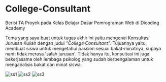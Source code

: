 # College-Consultant
Berisi TA Proyek pada Kelas Belajar Dasar Pemrograman Web di Dicoding Academy

Tema yang saya buat untuk tugas akhir ini yaitu mengenai Konsultasi Jurusan Kuliah dengan judul *"College Consultant"*. Tujuannya yaitu, membuat siswa untuk mengetahui passion sesuai bakat-minatnya, supaya nanti tidak merasa 'salah jurusan'. Tidak hanya itu, konsultasi ini juga bekerjasama oleh lembaga psikolog yang sudah berpengalaman untuk menganalisis bakat dan minat siswa. 

![ss1](https://user-images.githubusercontent.com/68586731/155088833-c8772fe6-67b3-433c-8f34-30a34fd462cd.jpg)
![ss2](https://user-images.githubusercontent.com/68586731/155088844-b944257b-9ff0-47bd-8850-b557f4c03d93.jpg)
![ss3](https://user-images.githubusercontent.com/68586731/155088849-ac297442-1c93-448c-96a8-c15ea269ce48.jpg)

